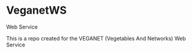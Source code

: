 VeganetWS
=========

Web Service

This is a repo created for the VEGANET (Vegetables And Networks) Web Service
